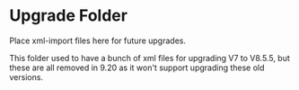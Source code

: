 ﻿# Upgrade Folder

Place xml-import files here for future upgrades. 

This folder used to have a bunch of xml files for upgrading V7 to V8.5.5, but these are all removed in 9.20 as it won't support upgrading these 
old versions. 